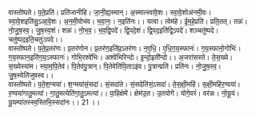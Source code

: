 

  
वास्तो॑ष्पते। प॒ते॒प्रति॑। प्रति॑जानीहि। जा॒नी॒ह्य॒स्मान्। अ॒स्मात्स्वा॑वे॒शः। स्वा॒वे॒शोअ॑नमी॒वः। स्वा॒वे॒शइति॑सु॒ऽआ॒वे॒शः। अ॒न॒मी॒वोभ॑व। भ॒वा॒नः॒। न॒इति॑नः।। यत्वा। त्वेम॑हे। ई॒म॒हे॒प्रति॑। प्रति॒तत्। तन्नः॑। नो॒जु॒ष॒स्व॒। जु॒ष॒स्व॒शं। शन्नः॑। नो॒भ॒व॒। भ॒व॒द्वि॒पदे॑। द्वि॒पदे॒शं। द्वि॒पद॒इति॑द्वि॒ऽपदे॑। शञ्चतु॑ष्पदे। चतु॑ष्पद॒इति॒चतुः॑ऽपदे।।  
वास्तो॑ष्पते। प॒ते॒प्र॒तर॑णः। प्र॒तर॑णोन। प्र॒तर॑ण॒इति॑प्र॒ऽतर॑णः। न॒ए॒धि॒। ए॒धि॒ग॒य॒स्फानः॑। ग॒य॒स्फानो॒गोभिः॑। ग॒य॒स्फान॒इति॑ग॒य॒ऽस्फानः॑। गोभि॒रश्वे॑भिः। अश्वे॑भिरिन्दो। इ॒न्दो॒इती॑न्दो।। अ॒जरा॑सस्ते। ते॒स॒ख्ये। स॒ख्येस्या॑म। स्या॒म॒पि॒तेव॑। पि॒तेव॑पु॒त्रान्। पि॒तेवेति॑पि॒ताऽइ॑व। पु॒त्रान्प्रति॑। प्रति॑नः। नो॒जु॒ष॒स्व॒। जु॒ष॒स्वेति॑जुषस्व।।  
वास्तो॑ष्पते। प॒ते॒श॒ग्मया॑। श॒ग्मया॑सं॒सदा॑। सं॒सदा॑ते। सं॒सदेति॑सं॒ऽसदा॑। ते॒स॒क्षी॒महि॑। स॒क्षी॒महि॑र॒ण्वया॑। र॒ण्वया॑गातु॒मत्या॑। गा॒तु॒मत्येति॑गा॒तु॒ऽमत्या॑।। पा॒हिक्षेमे॑। क्षेम॑उ॒त। उ॒तयोगे॑। योगे॒वरं॑। वर॑न्नः। नो॒यू॒यं। यू॒यम्पा॑तस्स्व॒स्तिभि॒स्सदा॑नः।। 21 ।।  
